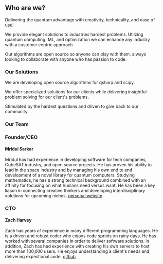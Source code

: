 ## Who are we? 
Delivering the quantum advantage with creativity, technicality, and ease of use!    

We provide elegant solutions to industries hardest problems. Utilzing quantum computing, ML, and optimization we can enhance any industry with a customer centric approach. 

Our algorithms are open source so anyone can play with them, always looking to collaborate with anyone who has passion to code.

### Our Solutions   

We are developing open source algorithms for qsharp and scipy.

We offer specialized solutions for our clients while delivering insightful problem solving for our client's problems.

Stimulated by the hardest questions and driven to give back to our community.

### Our Team    
### Founder/CEO   
#### Mridul Sarkar    
 Mridul has had experience in developing software for tech companies, CubeSAT industry, and open source projects. He has proven his ability to lead in the space industry and by managing his own end to end development of a novel library for quantum computers. Studying mathematics, he has a strong technical background combined with an affinity for focusing on what humans need versus want. He has been a key liason in connecting creative thinkers and developing interdisciplinary solutions for upcoming niches.          [personal website](https://mertall.github.io/mertall//)    

### CTO
#### Zach Harvey
 Zach has years of experience in many different programming languages. He is a driven and robust coder who enjoys code sprints on rainy days. He has worked with several companies in order to deliver software solutions. In addition, Zach has had experience with creating his own servers to host more than 100,000 users. He enjoys understanding a client's needs and delivering expectional code.   [github](https://github.com/Unknowncall)
